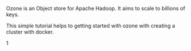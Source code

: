 Ozone is an Object store for Apache Hadoop. It aims to scale to billions of keys.

This simple tutorial helps to getting started with ozone with creating a cluster with docker.

1
